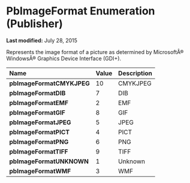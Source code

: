 
# PbImageFormat Enumeration (Publisher)

 **Last modified:** July 28, 2015

Represents the image format of a picture as determined by MicrosoftÂ® WindowsÂ® Graphics Device Interface (GDI+).


|**Name**|**Value**|**Description**|
|:-----|:-----|:-----|
| **pbImageFormatCMYKJPEG**|10|CMYKJPEG|
| **pbImageFormatDIB**|7|DIB|
| **pbImageFormatEMF**|2|EMF|
| **pbImageFormatGIF**|8|GIF|
| **pbImageFormatJPEG**|5|JPEG|
| **pbImageFormatPICT**|4|PICT|
| **pbImageFormatPNG**|6|PNG|
| **pbImageFormatTIFF**|9|TIFF|
| **pbImageFormatUNKNOWN**|1|Unknown|
| **pbImageFormatWMF**|3|WMF|
